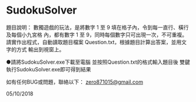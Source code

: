 # SudokuSolver

題目說明：
數獨遊戲的玩法，是將數字 1 至 9 填在格子內，令到每一直行、橫行及每個小九宮格
內，都有數字 1 至 9，同時每個數字只可出現一次，不可重複。
請實作出程式，自動讀取題目檔案 Question.txt，根據題目計算出答案，並用文字的方式
輸出到視窗上。


●請將SudokuSolver.exe下載至電腦
並按照Question.txt的格式輸入題目後
雙鍵執行SudokuSolver.exe即可得到結果

如有任何BUG或問題，聯絡以下：
zero871015@gmail.com

05/10/2018
